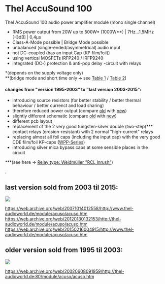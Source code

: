 # Thel AccuSound 100
Thel AccuSound 100 audio power amplifier module (mono single channel)  
* RMS power output from 20W up to 500W\* (1000W\*\*) | 7Hz...1,5MHz [-3dB]  |  0,4µs
* Class-A-Mode possible | Bridge Mode possible  
* unbalanced (single-ended/asymmetrical) audio input  
* not DC-coupled (has an input Cap (KP film/foil))  
* using vertical MOSFETs IRFP240 / IRFP9240  
* integrated (DC-) protection & anti-pop delay -circuit with relays
  
\*(depends on the supply voltage only)  
\*\*(bridge mode and short time only ➔ see <a href="/docs/original%20german%20(not%20corrected)/power_output_table_version_2003-2015.png">Table 1</a> / <a href="/docs/original german (not corrected)/power_output_table_version_1995-2003.jpg">Table 2</a>)  
  
#### changes from "version 1995-2003" to "last version 2003-2015":  
* introducing source resistors (for better stability / better thermal behaviour / better currenct and load sharing)
* therefore reduced power output (compare <a href="/docs/original%20german%20(not%20corrected)/power_output_table_version_1995-2003.jpg">old</a> with <a href="/docs/original%20german%20(not%20corrected)/power_output_table_version_2003-2015.png">new</a>)
* slightly different schematic (compare <a href="/hardware/version 1995-2003/accusound_old_schematic.jpg">old</a> with <a href="/hardware/last%20version%202003-2015/accuSound_100_schematic_2004.jpg">new</a>)
* different pcb layout
* replacement of the 2 very good tungsten-silver double (two-step)\*\*\* contact relays (erosion-resistant) with 2 normal "high-current" relays  
* replacing almost all foil caps (including the input cap) with the very good CDE film/foil KP-caps (<a href="https://github.com/analoghifi/capacitors/blob/main/audio%20and%20filter%20capacitors/docs/datasheets/kp/CDE_series_WPP.pdf">WPP-Series</a>)
* introducing silver mica bypass caps at some sensible places in the circuit
  
\*\*\*(see here -> <a href="/docs/components datasheets/special relay version 1995-2003/Weidmueller-Relay.md">Relay type: Weidmüller "RCL Inrush"</a>)
  
.
  
## last version sold from 2003 til 2015:  
<img src="/hardware/last version 2003-2015/accuSound_100__2011-2015.jpg" />
  
https://web.archive.org/web/20071014012558/http://www.thel-audioworld.de/module/acuso/acuso.htm  
https://web.archive.org/web/20120130132153/http://thel-audioworld.de/module/acuso/acuso.htm  
https://web.archive.org/web/20150216004915/http://www.thel-audioworld.de/module/acuso/acuso.htm  
  
## older version sold from 1995 til 2003:  
<img src="/hardware/version 1995-2003/accusound_1995-2003.jpg" />  
  
https://web.archive.org/web/20020608091959/http://thel-audioworld.de:80/module/acuso/acuso.htm
